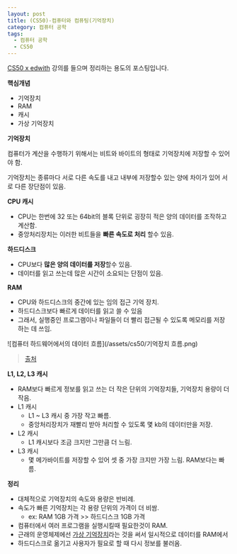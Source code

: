 ```yaml
---
layout: post
title: (CS50)-컴퓨터와 컴퓨팅(기억장치)
category: 컴퓨터 공학
tags:
  - 컴퓨터 공학
  - CS50
---
```




[CS50 x edwith](https://www.edwith.org/cs50/) 강의를 들으며 정리하는 용도의 포스팅입니다.



**핵심개념**

- 기억장치
- RAM
- 캐시
- 가상 기억장치



**기억장치**

컴퓨터가 계산을 수행하기 위해서는 비트와 바이트의 형태로 기억장치에 저장할 수 있어야 함.

기억장치는 종류마다 서로 다른 속도를 내고 내부에 저장할수 있는 양에 차이가 있어 서로 다른 장단점이 있음.



**CPU 캐시**

- CPU는 한번에 32 또는 64bit의 블록 단위로 굉장히 적은 양의 데이터를 조작하고 계산함.
- 중앙처리장치는 이러한 비트들을 **빠른 속도로 처리** 할수 있음.

**하드디스크**

- CPU보다 **많은 양의 데이터를 저장**할수 있음.
- 데이터를 읽고 쓰는데 많은 시간이 소요되는 단점이 있음.

**RAM**

- CPU와 하드디스크의 중간에 있는 임의 접근 기억 장치.
- 하드디스크보다 빠르게 데이터를 읽고 쓸 수 있음
- 그래서, 실행중인 프로그램이나 파일들이 더 빨리 접근될 수 있도록 메모리를 저장하는 데 쓰임.

![컴퓨터 하드웨어에서의 데이터 흐름](/assets/cs50/기억장치 흐름.png)

> [출처](https://www.edwith.org/cs50/lecture/22801/)



**L1, L2, L3 캐시**

- RAM보다 빠르게 정보를 읽고 쓰는 더 작은 단위의 기억장치들, 기억장치 용량이 더 작음.
- L1 캐시
  - L1 ~ L3 캐시 중 가장 작고 빠름.
  - 중앙처리장치가 재빨리 받아 처리할 수 있도록 몇 kb의 데이터만을 저장.
- L2 캐시
  - L1 캐시보다 조금 크지만 그만큼 더 느림.
- L3 캐시
  - 몇 메가바이트를 저장할 수 있어 셋 중 가장 크지만 가장 느림. RAM보다는 빠름.



**정리**

- 대체적으로 기억장치의 속도와 용량은 반비례.
- 속도가 빠른 기억장치는 각 용량 단위의 가격이 더 비쌈.
  - ex: RAM 1GB 가격 >> 하드디스크 1GB 가격
- 컴퓨터에서 여러 프로그램을 실행시킬때 필요한것이 RAM.
- 근래의 운영체제에선 [가상 기억장치](https://ko.wikipedia.org/wiki/%EA%B0%80%EC%83%81_%EB%A9%94%EB%AA%A8%EB%A6%AC)라는 것을 써서 일시적으로 데이터를 RAM에서 
- 하드디스크로 옮기고 사용자가 필요로 할 때 다시 정보를 불러옴.